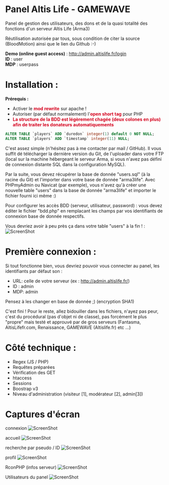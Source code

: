 Panel Altis Life - GAMEWAVE
========================

Panel de gestion des utilisateurs, des dons et de la quasi totalité des fonctions d'un serveur Altis Life (Arma3)

Réutilisation autorisée par tous, sous condition de citer la source (BloodMotion) ainsi que le lien du Github :-)

<b>Demo (online guest access)</b> : http://admin.altislife.fr/login
<br>
<b>ID</b> : user
<br>
<b>MDP</b> : userpass
<br>

Installation :
========================

<b>Prérequis :</b>
<ul>
 <li>Activer le <b style="color:#D5001D;">mod rewrite</b> sur apache !</li>
 <li>Autoriser (par défaut normalement) l'<b style="color:#D5001D;">open short tag</b> pour PHP</li>
 <li><b style="color:D5001D;">La structure de la BDD est légèrement chagée (deux colones en plus) afin de traiter les donateurs automatiquements</b></li>
</ul>

```sql
ALTER TABLE `players` ADD `duredon` integer(1) default 0 NOT NULL;
ALTER TABLE `players` ADD `timestamp` integer(11) NULL;
```

C'est assez simple (n'hésitez pas à me contacter par mail / GitHub). Il vous suffit dé télécharger la dernière version du Git, de l'uploader dans votre FTP (local sur la machine hébergeant le serveur Arma, si vous n'avez pas défini de connexion distante SQL dans la configuration MySQL).

Par la suite, vous devez récupérer la base de donnée "users.sql" (à la racine du Git) et l'importer dans votre base de donnée "arma3life". Avec PHPmyAdmin ou Navicat (par exemple), vous n'avez qu'à créer une nouvelle table "users" dans la base de donnée "arma3life" et importer le fichier fourni ici même :)

Pour configurer les accès BDD (serveur, utilisateur, password) : vous devez éditer le fichier "bdd.php" en remplacant les champs par vos identifiants de connexion base de donnée respectifs.

Vous devriez avoir à peu près ça dans votre table "users" à la fin ! :
![ScreenShot](http://tuk.fr/s/060914143458.png)

Première connexion :
========================
Si tout fonctionne bien, vous devriez pouvoir vous connecter au panel, les identifiants par défaut son :
  - URL: celle de votre serveur (ex : http://admin.altislife.fr/)
  - ID : admin
  - MDP: admin

Pensez à les changer en base de donnée ;) (encryption SHA1)

C'est fini ! Pour le reste, allez bidouiller dans les fichiers, n'ayez pas peur, c'est du procédural (pas d'objet ni de classe), pas forcément le plus "propre" mais testé et approuvé par de gros serveurs (Fantasma, AltisLifefr.com, Renaissance, GAMEWAVE (Altislife.fr) etc ...)

Côté technique :
========================
  - Regex (JS / PHP)
  - Requêtes préparées
  - Vérification des GET
  - htaccess
  - Sessions
  - Boostrap v3
  - Niveau d'administration (visiteur [1], modérateur [2], admin[3])

Captures d'écran
========================

connexion
![ScreenShot](http://tuk.fr/s/300614183612.png)

accueil
![ScreenShot](http://tuk.fr/s/300614183705.png)

recherche par pseudo / ID
![ScreenShot](http://tuk.fr/s/300614184152.png)

profil
![ScreenShot](http://tuk.fr/s/300614183903.png)

RconPHP (infos serveur)
![ScreenShot](http://tuk.fr/s/250714174830.png)

Utilisateurs du panel
![ScreenShot](http://tuk.fr/s/090714233308.png)
